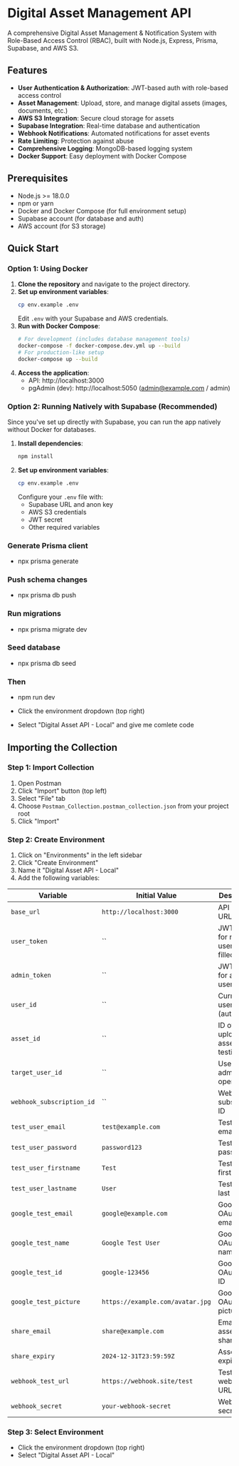 # Digital Asset Management API
A comprehensive Digital Asset Management & Notification System with Role-Based Access Control (RBAC), built with Node.js, Express, Prisma, Supabase, and AWS S3.
## Features
- **User Authentication & Authorization**: JWT-based auth with role-based access control
- **Asset Management**: Upload, store, and manage digital assets (images, documents, etc.)
- **AWS S3 Integration**: Secure cloud storage for assets
- **Supabase Integration**: Real-time database and authentication
- **Webhook Notifications**: Automated notifications for asset events
- **Rate Limiting**: Protection against abuse
- **Comprehensive Logging**: MongoDB-based logging system
- **Docker Support**: Easy deployment with Docker Compose
## Prerequisites
- Node.js >= 18.0.0
- npm or yarn
- Docker and Docker Compose (for full environment setup)
- Supabase account (for database and auth)
- AWS account (for S3 storage)
## Quick Start
### Option 1: Using Docker 
1. **Clone the repository** and navigate to the project directory.
2. **Set up environment variables**:
   ```bash
   cp env.example .env
   ```
   Edit `.env` with your Supabase and AWS credentials.
3. **Run with Docker Compose**:
   ```bash
   # For development (includes database management tools)
   docker-compose -f docker-compose.dev.yml up --build
   # For production-like setup
   docker-compose up --build
   ```
4. **Access the application**:
   - API: http://localhost:3000
   - pgAdmin (dev): http://localhost:5050 (admin@example.com / admin)

### Option 2: Running Natively with Supabase (Recommended)
Since you've set up directly with Supabase, you can run the app natively without Docker for databases.
1. **Install dependencies**:
   ```bash
   npm install
   ```
2. **Set up environment variables**:
   ```bash
   cp env.example .env
   ```
   Configure your `.env` file with:
   - Supabase URL and anon key
   - AWS S3 credentials
   - JWT secret
   - Other required variables
### Generate Prisma client
- npx prisma generate
### Push schema changes
- npx prisma db push
### Run migrations
- npx prisma migrate dev
### Seed database
- npx prisma db seed
###  Then
- npm run dev

- Click the environment dropdown (top right)
- Select "Digital Asset API - Local"
and give me comlete code

## Importing the Collection

### Step 1: Import Collection
1. Open Postman
2. Click "Import" button (top left)
3. Select "File" tab
4. Choose `Postman_Collection.postman_collection.json` from your project root
5. Click "Import"

### Step 2: Create Environment
1. Click on "Environments" in the left sidebar
2. Click "Create Environment"
3. Name it "Digital Asset API - Local"
4. Add the following variables:

| Variable | Initial Value | Description |
|----------|---------------|-------------|
| `base_url` | `http://localhost:3000` | API base URL |
| `user_token` | `` | JWT token for regular user (auto-filled) |
| `admin_token` | `` | JWT token for admin user |
| `user_id` | `` | Current user ID (auto-filled) |
| `asset_id` | `` | ID of uploaded asset for testing |
| `target_user_id` | `` | User ID for admin operations |
| `webhook_subscription_id` | `` | Webhook subscription ID |
| `test_user_email` | `test@example.com` | Test user email |
| `test_user_password` | `password123` | Test user password |
| `test_user_firstname` | `Test` | Test user first name |
| `test_user_lastname` | `User` | Test user last name |
| `google_test_email` | `google@example.com` | Google OAuth test email |
| `google_test_name` | `Google Test User` | Google OAuth test name |
| `google_test_id` | `google-123456` | Google OAuth test ID |
| `google_test_picture` | `https://example.com/avatar.jpg` | Google OAuth test picture |
| `share_email` | `share@example.com` | Email for asset sharing |
| `share_expiry` | `2024-12-31T23:59:59Z` | Asset share expiry date |
| `webhook_test_url` | `https://webhook.site/test` | Test webhook URL |
| `webhook_secret` | `your-webhook-secret` | Webhook secret key |

### Step 3: Select Environment
- Click the environment dropdown (top right)
- Select "Digital Asset API - Local"


